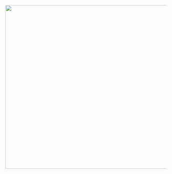 <p><a class="imgpopup" href="/sites/default/files/content%20marketing.jpg"><img src="/sites/default/files/content%20marketing.jpg width="940" height="513" /></a></p> 